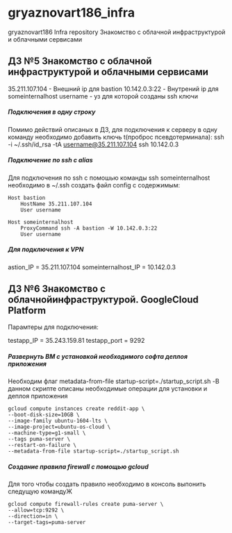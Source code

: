 ﻿# gryaznovart186_infra
 gryaznovart186 Infra repository
 Знакомство с облачной инфраструктурой и облачными сервисами

## ДЗ №5 Знакомство с облачной инфраструктурой и облачными сервисами
 35.211.107.104 - Внешний ip для bastion
 10.142.0.3:22 - Внутрений ip для someinternalhost
 username - уз для которой созданы ssh ключи
##### Подключения в одну строку
 Помимо действий описаных в ДЗ, для подключения к серверу в одну команду необходимо добавить ключь t(проброс псевдотерминала):
    ssh -i ~/.ssh/id_rsa -tA username@35.211.107.104 ssh 10.142.0.3
##### Подключение по ssh c alias
 Для подключения по ssh с помошью команды ssh someinternalhost необходимо в ~/.ssh создать файл config с содержимым:
```
Host bastion
    HostName 35.211.107.104
    User username
```
```
Host someinternalhost
    ProxyCommand ssh -A bastion -W 10.142.0.3:22
    User username
```
##### Для подключения  к VPN

 astion_IP = 35.211.107.104
 someinternalhost_IP = 10.142.0.3

## ДЗ №6 Знакомство с облачнойинфраструктурой. GoogleCloud Platform
 Парамтеры для подключения:

 testapp_IP = 35.243.159.81
 testapp_port = 9292

##### Развернуть ВМ с установкой необходимого софта деплоя приложения
 Необходим флаг metadata-from-file startup-script=./startup_script.sh -В данном скрипте описаны необходимые операции для установки и деплоя приложения
```
gcloud compute instances create reddit-app \
--boot-disk-size=10GB \
--image-family ubuntu-1604-lts \
--image-project=ubuntu-os-cloud \
--machine-type=g1-small \
--tags puma-server \
--restart-on-failure \
--metadata-from-file startup-script=./startup_script.sh
```
##### Создание правила firewall с помощью gcloud
Для того чтобы создать правило необходимо в консоль выпонить следущую командуЖ
 ```
 gcloud compute firewall-rules create puma-server \
--allow=tcp:9292 \
--direction=in \
--target-tags=puma-server
 ```
